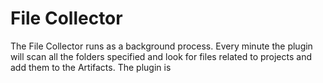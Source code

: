 # File Collector

The File Collector runs as a background process.  Every minute the plugin will scan all the folders specified and look for files related to projects and add them to the Artifacts.  The plugin is 